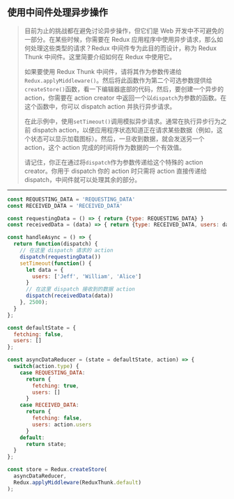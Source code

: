 ## 使用中间件处理异步操作

> 目前为止的挑战都在避免讨论异步操作，但它们是 Web 开发中不可避免的一部分。在某些时候，你需要在 Redux 应用程序中使用异步请求，那么如何处理这些类型的请求？Redux 中间件专为此目的而设计，称为 Redux Thunk 中间件。这里简要介绍如何在 Redux 中使用它。
>
> 如果要使用 Redux Thunk 中间件，请将其作为参数传递给`Redux.applyMiddleware()`。然后将此函数作为第二个可选参数提供给`createStore()`函数，看一下编辑器底部的代码，然后，要创建一个异步的 action，你需要在 action creator 中返回一个以`dispatch`为参数的函数。在这个函数中，你可以 dispatch action 并执行异步请求。
>
> 在此示例中，使用`setTimeout()`调用模拟异步请求。通常在执行异步行为之前 dispatch action，以便应用程序状态知道正在请求某些数据（例如，这个状态可以显示加载图标）。然后，一旦收到数据，就会发送另一个 action，这个 action 完成的时间将作为数据的一个有效值。
>
> 请记住，你正在通过将`dispatch`作为参数传递给这个特殊的 action creator。你用于 dispatch 你的 action 时只需将 action 直接传递给 dispatch，中间件就可以处理其余的部分。

---

```js
const REQUESTING_DATA = 'REQUESTING_DATA'
const RECEIVED_DATA = 'RECEIVED_DATA'

const requestingData = () => { return {type: REQUESTING_DATA} }
const receivedData = (data) => { return {type: RECEIVED_DATA, users: data.users} }

const handleAsync = () => {
  return function(dispatch) {
    // 在这里 dispatch 请求的 action
    dispatch(requestingData())
    setTimeout(function() {
      let data = {
        users: ['Jeff', 'William', 'Alice']
      }
      // 在这里 dispatch 接收到的数据 action
      dispatch(receivedData(data))
    }, 2500);
  }
};

const defaultState = {
  fetching: false,
  users: []
};

const asyncDataReducer = (state = defaultState, action) => {
  switch(action.type) {
    case REQUESTING_DATA:
      return {
        fetching: true,
        users: []
      }
    case RECEIVED_DATA:
      return {
        fetching: false,
        users: action.users
      }
    default:
      return state;
  }
};

const store = Redux.createStore(
  asyncDataReducer,
  Redux.applyMiddleware(ReduxThunk.default)
);
```

